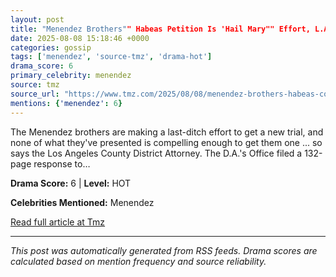 ```yaml
---
layout: post
title: "Menendez Brothers"" Habeas Petition Is 'Hail Mary"" Effort, L.A. County D.A. Says""
date: 2025-08-08 15:18:46 +0000
categories: gossip
tags: ['menendez', 'source-tmz', 'drama-hot']
drama_score: 6
primary_celebrity: menendez
source: tmz
source_url: "https://www.tmz.com/2025/08/08/menendez-brothers-habeas-corpus-petition-nathan-hochman/""
mentions: {'menendez': 6}
---
```


The Menendez brothers are making a last-ditch effort to get a new trial, and none of what they've presented is compelling enough to get them one ... so says the Los Angeles County District Attorney. The D.A.'s Office filed a 132-page response to…

**Drama Score:** 6 | **Level:** HOT

**Celebrities Mentioned:** Menendez

[Read full article at Tmz](https://www.tmz.com/2025/08/08/menendez-brothers-habeas-corpus-petition-nathan-hochman/)

---
*This post was automatically generated from RSS feeds. Drama scores are calculated based on mention frequency and source reliability.*
